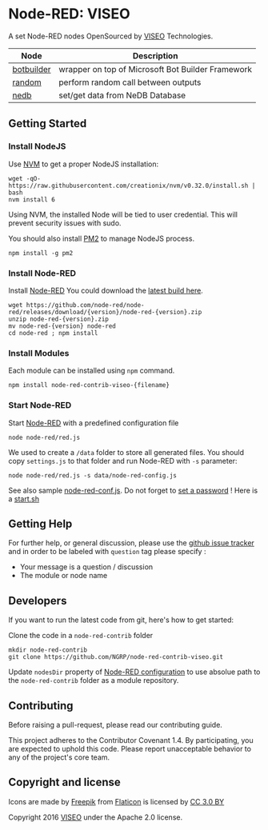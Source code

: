# Node-RED: VISEO

A set Node-RED nodes OpenSourced by [VISEO](http://www.viseo.com/) Technologies.


| Node                                                                                                           | Description |
| -------------------------------------------------------------------------------------------------------------- |-------------|
| [botbuilder](https://github.com/NGRP/node-red-contrib-viseo/tree/master/node-red-contrib-viseo-botbuilder)     | wrapper on top of Microsoft Bot Builder Framework |
| [random](https://github.com/NGRP/node-red-contrib-viseo/tree/master/node-red-contrib-viseo-random)             | perform random call between outputs               |
| [nedb](https://github.com/NGRP/node-red-contrib-viseo/tree/master/node-red-contrib-viseo-nedb)                 | set/get data from NeDB Database                   |

## Getting Started

### Install NodeJS

Use [NVM](https://github.com/creationix/nvm) to get a proper NodeJS installation:

```
wget -qO- https://raw.githubusercontent.com/creationix/nvm/v0.32.0/install.sh | bash
nvm install 6
```

Using NVM, the installed Node will be tied to user credential. This will prevent security issues with sudo.

You should also install [PM2](https://github.com/Unitech/pm2) to manage NodeJS process.

```
npm install -g pm2
```

### Install Node-RED

Install [Node-RED](https://nodered.org/docs/getting-started/installation)
You could download the [latest build here](https://github.com/node-red/node-red/releases/latest).

```
wget https://github.com/node-red/node-red/releases/download/{version}/node-red-{version}.zip
unzip node-red-{version}.zip
mv node-red-{version} node-red
cd node-red ; npm install
```

### Install Modules

Each module can be installed using `npm` command. 

```
npm install node-red-contrib-viseo-{filename}
```

### Start Node-RED

Start [Node-RED](https://nodered.org/docs/getting-started/running) with a predefined configuration file

```
node node-red/red.js
```

We used to create a `/data` folder to store all generated files. You should copy `settings.js` 
to that folder and run Node-RED with `-s` parameter:

```
node node-red/red.js -s data/node-red-config.js
```

See also sample [node-red-conf.js](https://gist.github.com/JpEncausse/1d2e72c65749d7704df59a9c38273f7f). 
Do not forget to [set a password](http://nodered.org/docs/security) ! Here is a [start.sh](https://gist.github.com/JpEncausse/20af7c946e4bb105ac7da7f24a287ca5)

## Getting Help

For further help, or general discussion, please use the [github issue tracker](https://github.com/NGRP/node-red-contrib-viseo/issues) and in order to be labeled with `question` tag please specify :
- Your message is a question / discussion
- The module or node name

## Developers

If you want to run the latest code from git, here's how to get started:

Clone the code in a `node-red-contrib` folder

```
mkdir node-red-contrib
git clone https://github.com/NGRP/node-red-contrib-viseo.git
```

Update `nodesDir` property of [Node-RED configuration](https://nodered.org/docs/configuration) 
to use absolue path to the `node-red-contrib` folder as a module repository.

## Contributing

Before raising a pull-request, please read our contributing guide.

This project adheres to the Contributor Covenant 1.4. By participating, 
you are expected to uphold this code. 
Please report unacceptable behavior to any of the project's core team.

## Copyright and license

Icons are made by [Freepik](http://www.freepik.com) from [Flaticon](http://www.flaticon.com) is licensed by [CC 3.0 BY](http://creativecommons.org/licenses/by/3.0/)

Copyright 2016 [VISEO](http://www.viseo.com/) under the Apache 2.0 license.
